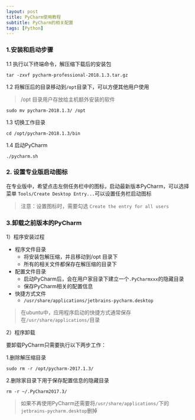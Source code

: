 ```yaml
---
layout: post
title: PyCharm使用教程
subtitle: PyCharm的相关配置
tags: [Python]
---
```


<!-- ## PyCharm使用教程 -->

### 1.安装和启动步骤

1.1 执行以下终端命令，解压缩下载后的安装包

```shell
tar -zxvf pycharm-professional-2018.1.3.tar.gz
```

1.2 将解压后的目录移动到`/opt`目录下，可以方便其他用户使用

> /opt 目录用户存放给主机额外安装的软件

```shell
sudo mv pycharm-2018.1.3/ /opt
```

1.3 切换工作目录

```shell
cd /opt/pycharm-2018.1.3/bin
```

1.4 启动PyCharm

```shell
./pycharm.sh
```

### 2. 设置专业版启动图标

在专业版中，希望点击左侧任务栏中的图标，启动最新版本PyCharm，可以选择菜单 `Tools/Create Desktop Entry...`可以设置任务栏启动图标

> 注意：设置图标时，需要勾选 `Create the entry for all users`

### 3.卸载之前版本的PyCharm

1）程序安装过程

- 程序文件目录
  - 将安装包解压缩，并且移动到/opt 目录下
  - 所有的相关文件都保存在解压缩的目录下
- 配置文件目录
  - 启动PyCharm后，会在用户家目录下建立一个`.PyCharmxxx`的隐藏目录
  - 保存PyCharm相关的配置信息
- 快捷方式文件
  - `/usr/share/applications/jetbrains-pycharm.desktop`

> 在ubuntu中，应用程序启动的快捷方式通常保存在`/usr/share/applications/`目录

 2）程序卸载

要卸载PyCharm只需要执行以下两步工作：

1.删除解压缩目录

```shell
sudo rm -r /opt/pycharm-2017.1.3/
```

2.删除家目录下用于保存配置信息的隐藏目录

```shell
rm -r ~/.PyCharm2017.3/
```

> 如果不再使用PyCharm还需要将`/usr/share/applications/`下的`jetbrains-pycharm.desktop`删掉
